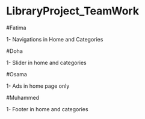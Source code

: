 # LibraryProject_TeamWork

#Fatima

1- Navigations in Home and Categories

#Doha

1- Slider in home and categories

#Osama 

1- Ads in home page only

#Muhammed 

1- Footer in home and categories 

